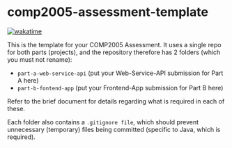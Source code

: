 # comp2005-assessment-template

[![wakatime](https://wakatime.com/badge/user/55c30436-1509-4eb9-9f18-fa9b7c6060c4/project/aaae831f-3f85-41c4-90ae-df5c5715c9dc.svg)](https://wakatime.com/@coreyrichardson/projects/elonybnbig?start=2025-04-01&end=2025-05-01)

This is the template for your COMP2005 Assessment. It uses a single repo for both parts (projects), and the repository therefore has 2 folders (which you must not rename):

- `part-a-web-service-api` (put your Web-Service-API submission for Part A here)
- `part-b-fontend-app` (put your Frontend-App submission for Part B here)

Refer to the brief document for details regarding what is required in each of these.

Each folder also contains a `.gitignore file`, which should prevent unnecessary (temporary) files being committed (specific to Java, which is required).
